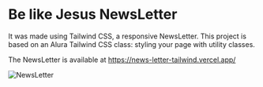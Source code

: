 # Be like Jesus NewsLetter 
It was made using Tailwind CSS, a responsive NewsLetter.
This project is based on an Alura Tailwind CSS class: styling your page with utility classes.

The NewsLetter is available at https://news-letter-tailwind.vercel.app/

![NewsLetter](https://user-images.githubusercontent.com/83920579/167432476-b27ab53c-ee39-4e8c-ae43-65436b1d8398.png)

